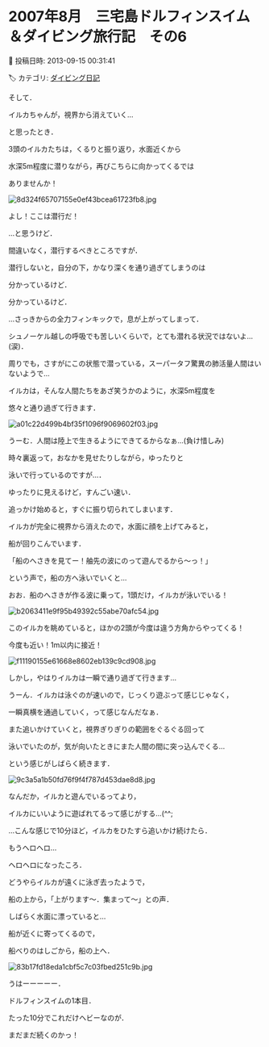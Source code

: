 # 2007年8月　三宅島ドルフィンスイム＆ダイビング旅行記　その6

📅 投稿日時: 2013-09-15 00:31:41

🏷️ カテゴリ: [ダイビング日記](ce3a7a8d424d112fce83ee85c81a0e344.md)

そして．


イルカちゃんが，視界から消えていく…


と思ったとき．


3頭のイルカたちは，くるりと振り返り，水面近くから


水深5m程度に潜りながら，再びこちらに向かってくるでは


ありませんか！




![8d324f65707155e0ef43bcea61723fb8.jpg](images/8d324f65707155e0ef43bcea61723fb8.jpg)







よし！ここは潜行だ！


…と思うけど．


間違いなく，潜行するべきところですが．


潜行しないと，自分の下，かなり深くを通り過ぎてしまうのは


分かっているけど．


分かっているけど．


…さっきからの全力フィンキックで，息が上がってしまって．


シュノーケル越しの呼吸でも苦しいくらいで，とても潜れる状況ではないよ…(涙)．


周りでも，さすがにこの状態で潜っている，スーパータフ驚異の肺活量人間はいないようで…





イルカは，そんな人間たちをあざ笑うかのように，水深5m程度を


悠々と通り過ぎて行きます．




![a01c22d499b4bf35f1096f9069602f03.jpg](images/a01c22d499b4bf35f1096f9069602f03.jpg)




うーむ．人間は陸上で生きるようにできてるからなぁ…(負け惜しみ)





時々裏返って，おなかを見せたりしながら，ゆったりと


泳いで行っているのですが…．


ゆったりに見えるけど，すんごい速い．


追っかけ始めると，すぐに振り切られてしまいます．





イルカが完全に視界から消えたので，水面に顔を上げてみると，


船が回りこんでいます．


「船のへさきを見てー！舳先の波にのって遊んでるから～っ！」


という声で，船の方へ泳いでいくと…


おお．船のへさきが作る波に乗って，1頭だけ，イルカが泳いでいる！




![b2063411e9f95b49392c55abe70afc54.jpg](images/b2063411e9f95b49392c55abe70afc54.jpg)




このイルカを眺めていると，ほかの2頭が今度は違う方角からやってくる！


今度も近い！1m以内に接近！




![f11190155e61668e8602eb139c9cd908.jpg](images/f11190155e61668e8602eb139c9cd908.jpg)




しかし，やはりイルカは一瞬で通り過ぎて行きます…


うーん．イルカは泳ぐのが速いので，じっくり遊ぶって感じじゃなく，


一瞬真横を通過していく，って感じなんだなぁ．





また追いかけていくと，視界ぎりぎりの範囲をぐるぐる回って


泳いでいたのが，気が向いたときにまた人間の間に突っ込んでくる…


という感じがしばらく続きます．




![9c3a5a1b50fd76f9f4f787d453dae8d8.jpg](images/9c3a5a1b50fd76f9f4f787d453dae8d8.jpg)




なんだか，イルカと遊んでいるってより，


イルカにいいように遊ばれてるって感じがする…(^^;





…こんな感じで10分ほど，イルカをひたすら追いかけ続けたら．


もうヘロヘロ…





ヘロヘロになったころ．


どうやらイルカが遠くに泳ぎ去ったようで，


船の上から，「上がります～．集まって～」との声．


しばらく水面に漂っていると…


船が近くに寄ってくるので，


船べりのはしごから，船の上へ．




![83b17fd18eda1cbf5c7c03fbed251c9b.jpg](images/83b17fd18eda1cbf5c7c03fbed251c9b.jpg)







うはーーーーー．


ドルフィンスイムの1本目．


たった10分でこれだけヘビーなのが．


まだまだ続くのかっ！
